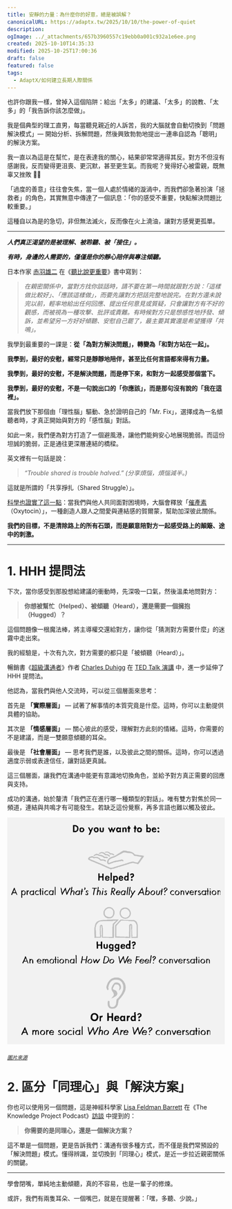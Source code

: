 ```yaml
---
title: 安靜的力量：為什麼你的好意，總是被誤解？
canonicalURL: https://adaptx.tw/2025/10/10/the-power-of-quiet
description:
ogImage: ../_attachments/657b3960557c19ebb0a001c932a1e6ee.png
created: 2025-10-10T14:35:33
modified: 2025-10-25T17:00:36
draft: false
featured: false
tags:
  - AdaptX/如何建立長期人際關係
---
```


也許你跟我一樣，曾掉入這個陷阱：給出「太多」的建議、「太多」的說教、「太多」的「我告訴你該怎麼做」。

我是個典型的理工直男，每當聽見親近的人訴苦，我的大腦就會自動切換到「問題解決模式」— 開始分析、拆解問題，然後興致勃勃地提出一連串自認為「聰明」的解決方案。

我一直以為這是在幫忙，是在表達我的關心，結果卻常常適得其反。對方不但沒有感謝我，反而變得更沮喪、更沉默，甚至更生氣。而我呢？覺得好心被雷親，既無辜又挫敗 🤷‍♂️

「過度的善意」往往會失焦，當一個人處於情緒的漩渦中，而我們卻急著扮演「拯救者」的角色，其實無意中傳達了一個訊息：「你的感受不重要，快點解決問題比較重要。」

這種自以為是的急切，非但無法滅火，反而像在火上澆油，讓對方感覺更孤單。

---

_**人們真正渴望的是被理解、被聆聽、被「接住」。**_

_**有時，身邊的人需要的，僅僅是你的靜心陪伴與專注傾聽。**_

日本作家 [赤羽雄二](https://www.google.com/search?q=赤羽雄二) 在《[聽比說更重要](https://www.books.com.tw/products/0010908907)》書中寫到：

> _在親密關係中，當對方找你談話時，請不要在第一時間就跟對方說：「這樣做比較好」、「應該這樣做」，而要先讓對方把話完整地說完。在對方還未說完以前，輕率地給出任何回應、提出任何意見或質疑，只會讓對方有不好的觀感，而被視為一種攻擊、批評或責難。有時候對方只是想感性地抒發、傾訴，並希望另一方好好傾聽、安慰自己罷了，最主要其實還是希望獲得「共鳴」。_

我學到最重要的一課是：**從「為對方解決問題」，轉變為「和對方站在一起」。**

**我學到，最好的安慰，經常只是靜靜地陪伴，甚至比任何言語都來得有力量。**

**我學到，最好的安慰，不是解決問題，而是停下來，和對方一起感受那個當下。**

**我學到，最好的安慰，不是一句說出口的「你應該」，而是那句沒有說的「我在這裡」。**

當我們放下那個由「理性腦」驅動、急於證明自己的「Mr. Fix」，選擇成為一名傾聽者時，才真正開始與對方的「感性腦」對話。

如此一來，我們便為對方打造了一個避風港，讓他們能夠安心地展現脆弱。而這份坦誠的脆弱，正是通往更深層連結的橋樑。

英文裡有一句話是說：

> _“Trouble shared is trouble halved.”_
> _(分享煩惱，煩惱減半。)_

這就是所謂的「共享掙扎（Shared Struggle）」。

[科學也證實了這一點](https://www.youtube.com/watch?v=UQiXXw42AdE&t=410s)：當我們與他人共同面對困境時，大腦會釋放「[催產素](https://www.google.com/search?q=催產素)（Oxytocin）」，一種創造人跟人之間愛與連結感的賀爾蒙，幫助加深彼此關係。

**我們的目標，不是清除路上的所有石頭，而是願意陪對方一起感受路上的顛簸、途中的刺激。**

---

# 1. HHH 提問法

下次，當你感受到那股想給建議的衝動時，先深吸一口氣，然後溫柔地問對方：

> **你想被幫忙（Helped）、被傾聽（Heard），還是需要一個擁抱（Hugged）？**

這個問題像一根魔法棒，將主導權交還給對方，讓你從「猜測對方需要什麼」的迷霧中走出來。

我的經驗是，十次有九次，對方需要的都只是「被傾聽（Heard）」。

暢銷書《[超級溝通者](https://www.books.com.tw/products/0011017131)》作者 [Charles Duhigg](https://www.google.com/search?q=Charles+Duhigg) 在 [TED Talk 演講](https://www.youtube.com/watch?v=lg48Bi9DA54) 中，進一步延伸了 HHH 提問法。

他認為，當我們與他人交流時，可以從三個層面來思考：

首先是 **「實際層面」** — 試著了解事情的本質究竟是什麼。這時，你可以主動提供具體的協助。

其次是 **「情感層面」** — 關心彼此的感受，理解對方此刻的情緒。這時，你需要的不是建議，而是一雙願意傾聽的耳朵。

最後是 **「社會層面」** — 思考我們是誰，以及彼此之間的關係。這時，你可以透過適度示弱或表達信任，讓對話更真誠。

這三個層面，讓我們在溝通中能更有意識地切換角色，並給予對方真正需要的回應與支持。

成功的溝通，始於釐清「我們正在進行哪一種類型的對話」。唯有雙方對焦於同一頻道，連結與共鳴才有可能發生。若缺乏這份覺察，再多言語也難以觸及彼此。

<p align="center">

![](../_attachments/93bae1325ed7953f4e2ec6ef1318c910.png)

<sub><em><a href="https://www.youtube.com/watch?v=lg48Bi9DA54&t=3m40s">圖片來源</a></em></sub>

</p>

# 2. 區分「同理心」與「解決方案」

你也可以使用另一個問題，這是神經科學家 [Lisa Feldman Barrett](https://www.google.com/search?q=Lisa+Feldman+Barrett) 在《The Knowledge Project Podcast》[訪談](https://www.youtube.com/watch?v=jORaNMIGiok&t=48m1s) 中提到的：

> **你需要的是同理心，還是一個解決方案？**

這不單是一個問題，更是告訴我們：溝通有很多種方式，而不僅是我們常預設的「解決問題」模式。懂得辨識，並切換到「同理心」模式，是近一步拉近親密關係的關鍵。

---

學會閉嘴，單純地主動傾聽，真的不容易，也是一輩子的修煉。

或許，我們有兩隻耳朵、一個嘴巴，就是在提醒著：「嘿，多聽、少說。」
